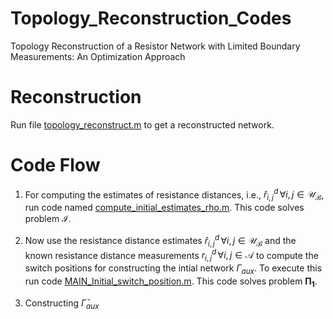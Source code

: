 
# Topology_Reconstruction_Codes
Topology Reconstruction of a Resistor Network with Limited Boundary Measurements: An Optimization Approach <br>
# Reconstruction
Run file [topology_reconstruct.m]() to get a reconstructed network.
# Code Flow
1. For computing the estimates of resistance distances, i.e., $\hat{r}^d_{i,j}\,\forall i,j \in \mathcal{U_B}$, run code named [compute_initial_estimates_rho.m](https://github.com/ShivanB/Topology_Reconstruction_Codes/blob/main/Resistance_Distance_Estimates/compute_intial_estimates_rho.m). This code solves problem $\mathcal{I}$.

2. Now use the resistance distance estimates $\hat{r}^d_{i,j}\,\forall i,j \in \mathcal{U_B}$ and the known resistance distance measurements $r^d_{i,j}\,\forall i,j \in \mathcal{A}$ to compute the switch positions for constructing the intial network $\Gamma_{aux}$. To execute this run code [MAIN_Initial_switch_position.m](https://github.com/ShivanB/Topology_Reconstruction_Codes/tree/main/A_INITIAL_GUESS_COMPUTE_FOR_GAMMA_AUX). This code solves problem $\mathbf{\Pi_1}$.

3. Constructing $\bar{\Gamma}_{aux}$ 
